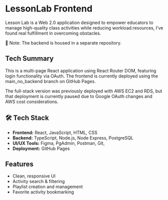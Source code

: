 # LessonLab Frontend

Lesson Lab is a Web 2.0 application designed to empower educators to manage high-quality class activities while reducing workload.resources, I’ve found real fulfillment in overcoming obstacles.

📌 Note: The backend is housed in a separate repository.

## Tech Summary

This is a multi-page React application using React Router DOM, featuring login functionality via OAuth. The frontend is currently deployed using the main_no_backend branch on GitHub Pages.

The full-stack version was previously deployed with AWS EC2 and RDS, but that deployment is currently paused due to Google OAuth changes and AWS cost considerations.

## 🛠️ Tech Stack

- **Frontend:** React, JavaScript, HTML, CSS
- **Backend:** TypeScript, Node.js, Node Express, PostgreSQL
- **UI/UX Tools:** Figma, PgAdmin, Postman, Git, 
- **Deployment:** GitHub Pages

## Features

- Clean, responsive UI
- Activity search & filtering
- Playlist creation and management
- Favorite activity bookmarking